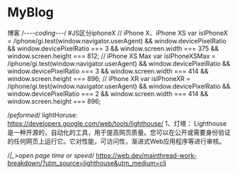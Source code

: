 # MyBlog
博客
/*----coding---*/
#JS区分iphoneX
// iPhone X、iPhone XS
var isIPhoneX = /iphone/gi.test(window.navigator.userAgent) && window.devicePixelRatio && window.devicePixelRatio === 3 && window.screen.width === 375 && window.screen.height === 812;
// iPhone XS Max
var isIPhoneXSMax = /iphone/gi.test(window.navigator.userAgent) && window.devicePixelRatio && window.devicePixelRatio === 3 && window.screen.width === 414 && window.screen.height === 896;
// iPhone XR
var isIPhoneXR = /iphone/gi.test(window.navigator.userAgent) && window.devicePixelRatio && window.devicePixelRatio === 2 && window.screen.width === 414 && window.screen.height === 896;

/*peformed*/
    lightHoruse: https://developers.google.com/web/tools/lighthouse/
     1、灯塔： Lighthouse是一种开源的，自动化的工具，用于提高网页质量。您可以在公开或需要身份验证的任何网页上运行它。它对性能，可访问性，渐进式Web应用程序等进行审核。
     
/*|_>open page time or speed*/
https://web.dev/mainthread-work-breakdown/?utm_source=lighthouse&utm_medium=cli
